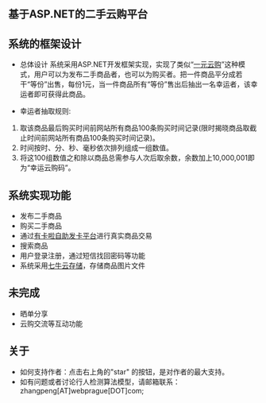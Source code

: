 ## 基于ASP.NET的二手云购平台

## 系统的框架设计
- 总体设计
系统采用ASP.NET开发框架实现，实现了类似“[一元云购](http://www.1yyg.com/default.html)”这种模式，用户可以为发布二手商品者，也可以为购买者。把一件商品平分成若干“等份”出售，每份1元，当一件商品所有“等份”售出后抽出一名幸运者，该幸运者即可获得此商品。

- 幸运者抽取规则:
1. 取该商品最后购买时间前网站所有商品100条购买时间记录(限时揭晓商品取截止时间前网站所有商品100条购买时间记录)。
2. 时间按时、分、秒、毫秒依次排列组成一组数值。
3. 将这100组数值之和除以商品总需参与人次后取余数，余数加上10,000,001即为“幸运云购码”。

## 系统实现功能
-  发布二手商品
- 购买二手商品
- 通过[有卡啦自助发卡平台](https://www.youka.la/)进行真实商品交易
-  搜索商品
- 用户登录注册，通过短信找回密码等功能
- 系统采用[七牛云存储](https://www.qiniu.com/)，存储商品图片文件

## 未完成
- 晒单分享
- 云购交流等互动功能

## 关于
- 如何支持作者：点击右上角的"star" 的按钮，是对作者的最大支持。
- 如有问题或者讨论行人检测算法模型，请邮箱联系：zhangpeng[AT]webprague[DOT]com;
